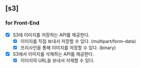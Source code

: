 ## [s3]

### for Front-End
- [X] S3에 이미지를 저장하는 API를 제공한다.
  - [X] 이미지를 직접 보내서 저장할 수 있다. (multipart/form-data)
  - [X] 프리사인을 통해 이미지를 저장할 수 있다. (binary)
- [X] S3에서 이미지를 삭제하는 API를 제공한다.
  - [X] 이미지의 URL을 보내서 삭제할 수 있다.